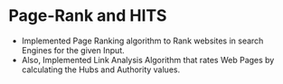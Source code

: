 Page-Rank and HITS
===

* Implemented Page Ranking algorithm to Rank websites in search Engines for the given Input.
* Also, Implemented Link Analysis Algorithm that rates Web Pages by calculating the Hubs and Authority values.

